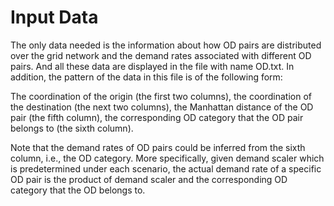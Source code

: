 # Input Data

The only data needed is the information about how OD pairs are distributed over the grid network and the demand rates associated with different OD pairs. And all these data are displayed in the file with name OD.txt. In addition, the pattern of the data in this file is of the following form:

The coordination of the origin (the first two columns), the coordination of the destination (the next two columns), the Manhattan distance of the OD pair (the fifth column), the corresponding OD category that the OD pair belongs to (the sixth column). 

Note that the demand rates of OD pairs could be inferred from the sixth column, i.e., the OD category. More specifically, given demand scaler which is predetermined under each scenario, the actual demand rate of a specific OD pair is the product of demand scaler and the corresponding OD category that the OD belongs to.
